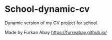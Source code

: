 # School-dynamic-cv
Dynamic version of my CV project for school.


Made by Furkan Abay
https://furreabay.github.io/
